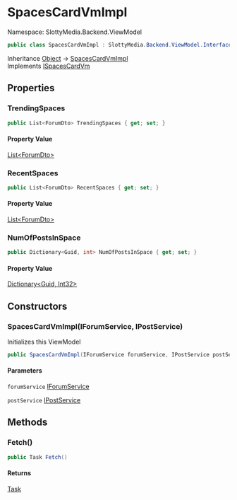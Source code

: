 # SpacesCardVmImpl

Namespace: SlottyMedia.Backend.ViewModel

```csharp
public class SpacesCardVmImpl : SlottyMedia.Backend.ViewModel.Interfaces.ISpacesCardVm
```

Inheritance [Object](https://docs.microsoft.com/en-us/dotnet/api/system.object) → [SpacesCardVmImpl](./slottymedia.backend.viewmodel.spacescardvmimpl.md)<br>
Implements [ISpacesCardVm](./slottymedia.backend.viewmodel.interfaces.ispacescardvm.md)

## Properties

### **TrendingSpaces**

```csharp
public List<ForumDto> TrendingSpaces { get; set; }
```

#### Property Value

[List&lt;ForumDto&gt;](https://docs.microsoft.com/en-us/dotnet/api/system.collections.generic.list-1)<br>

### **RecentSpaces**

```csharp
public List<ForumDto> RecentSpaces { get; set; }
```

#### Property Value

[List&lt;ForumDto&gt;](https://docs.microsoft.com/en-us/dotnet/api/system.collections.generic.list-1)<br>

### **NumOfPostsInSpace**

```csharp
public Dictionary<Guid, int> NumOfPostsInSpace { get; set; }
```

#### Property Value

[Dictionary&lt;Guid, Int32&gt;](https://docs.microsoft.com/en-us/dotnet/api/system.collections.generic.dictionary-2)<br>

## Constructors

### **SpacesCardVmImpl(IForumService, IPostService)**

Initializes this ViewModel

```csharp
public SpacesCardVmImpl(IForumService forumService, IPostService postService)
```

#### Parameters

`forumService` [IForumService](./slottymedia.backend.services.interfaces.iforumservice.md)<br>

`postService` [IPostService](./slottymedia.backend.services.interfaces.ipostservice.md)<br>

## Methods

### **Fetch()**

```csharp
public Task Fetch()
```

#### Returns

[Task](https://docs.microsoft.com/en-us/dotnet/api/system.threading.tasks.task)<br>
